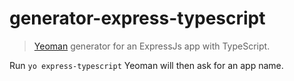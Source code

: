 # generator-express-typescript

> [Yeoman](http://yeoman.io) generator for an ExpressJs app with TypeScript.

Run `yo express-typescript` 
Yeoman will then ask for an app name.